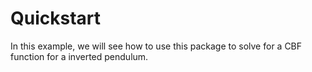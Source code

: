 # Quickstart

In this example, we will see how to use this package to solve for a CBF function for a inverted pendulum. 



